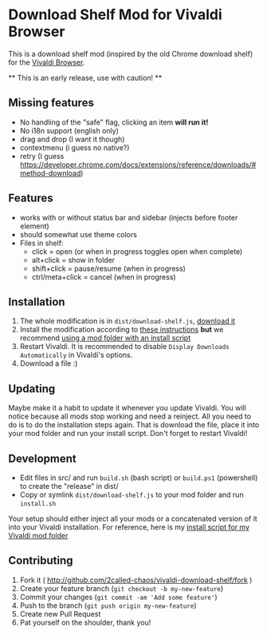 # Download Shelf Mod for Vivaldi Browser

This is a download shelf mod (inspired by the old Chrome download shelf) for the [Vivaldi Browser](https://vivaldi.com).



** This is an early release, use with caution! **

## Missing features

* No handling of the "safe" flag, clicking an item **will run it!**
* No i18n support (english only)
* drag and drop (I want it though)
* contextmenu (i guess no native?)
* retry (I guess https://developer.chrome.com/docs/extensions/reference/downloads/#method-download)

## Features

* works with or without status bar and sidebar (injects before footer element)
* should somewhat use theme colors
* Files in shelf:
  * click = open (or when in progress toggles open when complete)
  * alt+click = show in folder
  * shift+click = pause/resume (when in progress)
  * ctrl/meta+click = cancel (when in progress)


## Installation

1. The whole modification is in `dist/download-shelf.js`, [download it](https://github.com/2called-chaos/vivaldi-download-shelf/blob/master/dist/download-shelf.js)
2. Install the modification according to [these instructions](https://forum.vivaldi.net/topic/10549/modding-vivaldi) **but** we recommend [using a mod folder with an install script](https://forum.vivaldi.net/topic/10592/patching-vivaldi-with-batch-scripts)
3. Restart Vivaldi. It is recommended to disable `Display Downloads Automatically` in Vivaldi's options.
4. Download a file :)

## Updating

Maybe make it a habit to update it whenever you update Vivaldi. You will notice because all mods stop working and need a reinject.
All you need to do is to do the installation steps again. That is download the file, place it into your mod folder and run your install script.
Don't forget to restart Vivaldi!

## Development

* Edit files in src/ and run `build.sh` (bash script) or `build.ps1` (powershell) to create the "release" in dist/
* Copy or symlink `dist/download-shelf.js` to your mod folder and run `install.sh`

Your setup should either inject all your mods or a concatenated version of it into your Vivaldi installation.
For reference, here is my [install script for my Vivaldi mod folder](https://gist.github.com/2called-chaos/4572efe488d05799f6c2ec3a7d65ef8c)


## Contributing

1. Fork it ( http://github.com/2called-chaos/vivaldi-download-shelf/fork )
2. Create your feature branch (`git checkout -b my-new-feature`)
3. Commit your changes (`git commit -am 'Add some feature'`)
4. Push to the branch (`git push origin my-new-feature`)
5. Create new Pull Request
6. Pat yourself on the shoulder, thank you!
